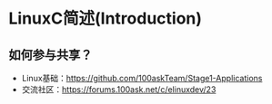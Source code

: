 # LinuxC简述(Introduction)



## 如何参与共享？
* Linux基础：https://github.com/100askTeam/Stage1-Applications
* 交流社区：https://forums.100ask.net/c/elinuxdev/23



